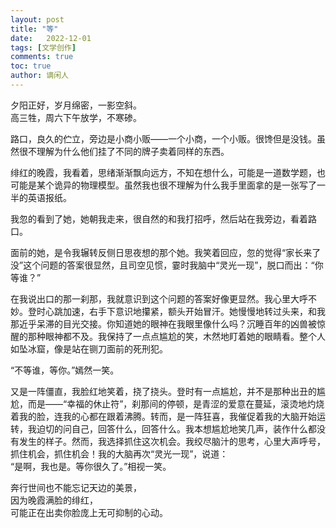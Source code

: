 ```yaml
---
layout: post
title: "等"
date:   2022-12-01
tags: [文学创作]
comments: true
toc: true
author: 谪闲人
---
```



夕阳正好，岁月绵密，一影空斜。  
高三牲，周六下午放学，不寒碜。  

路口，良久的伫立，旁边是小商小贩——一个小商，一个小贩。很馋但是没钱。虽然很不理解为什么他们挂了不同的牌子卖着同样的东西。  

绯红的晚霞，我看着，思绪渐渐飘向远方，不知在想什么，可能是一道数学题，也可能是某个诡异的物理模型。虽然我也很不理解为什么我手里面拿的是一张写了一半的英语报纸。  

我忽的看到了她，她朝我走来，很自然的和我打招呼，然后站在我旁边，看着路口。  

面前的她，是令我辗转反侧日思夜想的那个她。我笑着回应，忽的觉得“家长来了没”这个问题的答案很显然，且司空见惯，霎时我脑中“灵光一现”，脱口而出：“你等谁？”  

在我说出口的那一刹那，我就意识到这个问题的答案好像更显然。我心里大呼不妙。登时心跳加速，右手下意识地攥紧，额头开始冒汗。她慢慢地转过头来，和我那近乎呆滞的目光交接。你知道她的眼神在我眼里像什么吗？沉睡百年的凶兽被惊醒的那种眼神都不及。我保持了一点点尴尬的笑，木然地盯着她的眼睛看。整个人如坠冰窟，像是站在铡刀面前的死刑犯。  

“不等谁，等你。”嫣然一笑。  

又是一阵僵直，我脸红地笑着，挠了挠头。登时有一点尴尬，并不是那种出丑的尴尬，而是——“幸福的休止符”，刹那间的停顿，是青涩的爱意在蔓延，滚烫地灼烧着我的脸，连我的心都在跟着沸腾。转而，是一阵狂喜，我催促着我的大脑开始运转，我迫切的问自己，回答什么，回答什么。我本想尴尬地笑几声，装作什么都没有发生的样子。然而，我选择抓住这次机会。我绞尽脑汁的思考，心里大声呼号，抓住机会，抓住机会！我的大脑再次“灵光一现”，说道：  
“是啊，我也是。等你很久了。”相视一笑。  

奔行世间也不能忘记天边的美景，  
因为晚霞满脸的绯红，  
可能正在出卖你脸庞上无可抑制的心动。